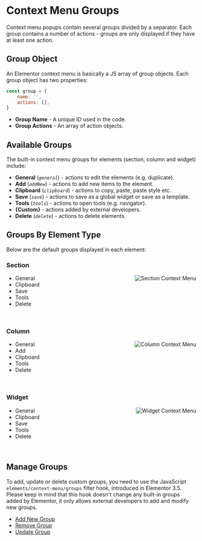 # Context Menu Groups

<Badge type="tip" vertical="top" text="Elementor Core" /> <Badge type="warning" vertical="top" text="Basic" />

Context menu popups contain several groups divided by a separator. Each group contains a number of actions - groups are only displayed if they have at least one action.

## Group Object

An Elementor context menu is basically a JS array of group objects. Each group object has two properties:

```js
const group = {
	name: '',
	actions: [],
}
```

* **Group Name** - A unique ID used in the code.
* **Group Actions** - An array of action objects.

## Available Groups

The built-in context menu groups for elements (section, column and widget) include:

* **General** (_`general`_) - actions to edit the elements (e.g. duplicate).
* **Add** (_`addNew`_) - actions to add new items to the element.
* **Clipboard** (_`clipboard`_) - actions to copy, paste, paste style etc.
* **Save** (_`save`_) - actions to save as a global widget or save as a template.
* **Tools** (_`tools`_) - actions to open tools (e.g. navigator).
* **{Custom}** - actions added by external developers.
* **Delete** (_`delete`_) - actions to delete elements.

## Groups By Element Type

Below are the default groups displayed in each element:

### Section

<img :src="$withBase('/assets/img/context-menu-section.png')" alt="Section Context Menu" style="float: right; margin-left: 20px;">

* General
* Clipboard
* Save
* Tools
* Delete

<br clear="both">

### Column

<img :src="$withBase('/assets/img/context-menu-column.png')" alt="Column Context Menu" style="float: right; margin-left: 20px;">

* General
* Add
* Clipboard
* Tools
* Delete

<br clear="both">

### Widget

<img :src="$withBase('/assets/img/context-menu-widget.png')" alt="Widget Context Menu" style="float: right; margin-left: 20px;">

* General
* Clipboard
* Save
* Tools
* Delete

<br clear="both">

## Manage Groups

To add, update or delete custom groups, you need to use the JavaScript `elements/context-menu/groups` filter hook, introduced in Elementor 3.5. Please keep in mind that this hook doesn't change any built-in groups added by Elementor, it only allows external developers to add and modify new groups.

* [Add New Group](./context-menu/add-new-group)
* [Remove Group](./context-menu/remove-group)
* [Update Group](./context-menu/update-group)
